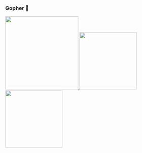 ### Gopher 👋

<!--
**yiGmMk/yiGmMk** is a ✨ _special_ ✨ repository because its `README.md` (this file) appears on your GitHub profile.

Here are some ideas to get you started:

- 🔭 C++/Go
- 🌱 
- 👯 
- 🤔 
- 💬 
- 📫 
- 😄 
- ⚡ 
-->
<a href="/">
  <img height="230em" src="https://github-profile-summary-cards.vercel.app/api/cards/profile-details?username=yiGmMk&theme=github">
  <img height="180em" src="https://github-readme-stats.vercel.app/api?username=yiGmMk&show_icons=true&include_all_commits=true&count_private=true" />
  <img height="180em" src="https://github-profile-summary-cards.vercel.app/api/cards/repos-per-language?username=yiGmMk&theme=github" />
  <!-- 注释: https://github-profile-summary-cards.vercel.app/api/cards/repos-per-language?username=yiGmMk&theme=github  -->
  <!-- 注释: https://github-readme-stats.vercel.app/api?username=liyue201&show_icons=true&include_all_commits=true&count_private=true-->
  <!--   <img height="135em" src="https://github-readme-stats.vercel.app/api/pin?username=yiGmMk&repo=coding-practicing" /> -->
  <!--   <img height="135em" src="https://github-readme-stats.vercel.app/api/pin?username=yiGmMk&repo=zero-paopao" /> -->
</a>
